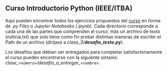 ## Curso Introductorio Python (IEEE/ITBA)

Aquí pueden encontrar todos los ejercicios propuestos del [curso](https://github.com/IEEESBITBA/Curso-python) en forma de *.py Files* o *Jupyter Notebooks (.ipynb)*. Cada directorio corresponde a cada una de las partes que comprenden el curso, más un archivo de texto (noticia.txt) que solo tiene como fin probar distintas maneras de escribir el Path de un archivo (diríjase a *clase_3/**desafio_texto.py***).

Los desafíos que debían ser entregados para completar satisfactoriamente el curso pueden encontrarse con la siguiente sintaxis: *clase_`<número>`/desafío_a_entregar_`<nombre>`*.
